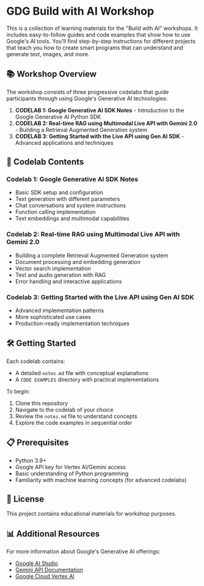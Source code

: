 # GDG Build with AI Workshop

This is a collection of learning materials for the "Build with AI" workshops. It includes easy-to-follow guides and code examples that show how to use Google's AI tools. You'll find step-by-step instructions for different projects that teach you how to create smart programs that can understand and generate text, images, and more.

## 📚 Workshop Overview

The workshop consists of three progressive codelabs that guide participants through using Google's Generative AI technologies:

1. **CODELAB 1: Google Generative AI SDK Notes** - Introduction to the Google Generative AI Python SDK
2. **CODELAB 2: Real-time RAG using Multimodal Live API with Gemini 2.0** - Building a Retrieval Augmented Generation system
3. **CODELAB 3: Getting Started with the Live API using Gen AI SDK** - Advanced applications and techniques

## 🧩 Codelab Contents

### Codelab 1: Google Generative AI SDK Notes

- Basic SDK setup and configuration
- Text generation with different parameters
- Chat conversations and system instructions
- Function calling implementation
- Text embeddings and multimodal capabilities

### Codelab 2: Real-time RAG using Multimodal Live API with Gemini 2.0

- Building a complete Retrieval Augmented Generation system
- Document processing and embedding generation
- Vector search implementation
- Text and audio generation with RAG
- Error handling and interactive applications

### Codelab 3: Getting Started with the Live API using Gen AI SDK

- Advanced implementation patterns
- More sophisticated use cases
- Production-ready implementation techniques

## 🛠️ Getting Started

Each codelab contains:

- A detailed `notes.md` file with conceptual explanations
- A `CODE EXAMPLES` directory with practical implementations

To begin:

1. Clone this repository
2. Navigate to the codelab of your choice
3. Review the `notes.md` file to understand concepts
4. Explore the code examples in sequential order

## 📋 Prerequisites

- Python 3.9+
- Google API key for Vertex AI/Gemini access
- Basic understanding of Python programming
- Familiarity with machine learning concepts (for advanced codelabs)

## 📝 License

This project contains educational materials for workshop purposes.

## 📊 Additional Resources

For more information about Google's Generative AI offerings:

- [Google AI Studio](https://ai.google.dev/)
- [Gemini API Documentation](https://ai.google.dev/docs)
- [Google Cloud Vertex AI](https://cloud.google.com/vertex-ai)
